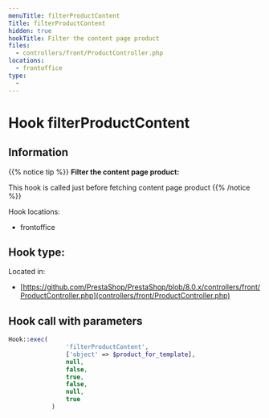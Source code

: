 ```yaml
---
menuTitle: filterProductContent
Title: filterProductContent
hidden: true
hookTitle: Filter the content page product
files:
  - controllers/front/ProductController.php
locations:
  - frontoffice
type:
  - 
---
```


# Hook filterProductContent

## Information

{{% notice tip %}}
**Filter the content page product:** 

This hook is called just before fetching content page product
{{% /notice %}}

Hook locations: 
  - frontoffice

Hook type: 
  - 

Located in: 
  - [https://github.com/PrestaShop/PrestaShop/blob/8.0.x/controllers/front/ProductController.php](controllers/front/ProductController.php)

## Hook call with parameters

```php
Hook::exec(
                'filterProductContent',
                ['object' => $product_for_template],
                null,
                false,
                true,
                false,
                null,
                true
            )
```